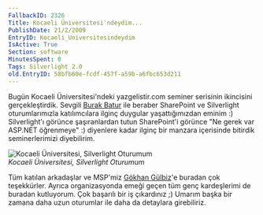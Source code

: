 ```yaml
---
FallbackID: 2326
Title: Kocaeli Üniversitesi'ndeydim...
PublishDate: 21/2/2009
EntryID: Kocaeli_Universitesindeydim
IsActive: True
Section: software
MinutesSpent: 0
Tags: Silverlight 2.0
old.EntryID: 58bfb60e-fcdf-457f-a59b-a6fbc653d211
---
```

Bugün Kocaeli Üniversitesi'ndeki yazgelistir.com seminer serisinin
ikincisini gerçekleştirdik. Sevgili [Burak
Batur](http://burakbatur.blogspot.com/) ile beraber SharePoint ve
Silverlight oturumlarımızla katılımcılara ilginç duygular
yaşattığımızdan eminim :) Silverlight'ı görünce şaşıranlardan tutun
SharePoint'i görünce "Ne gerek var ASP.NET öğrenmeye" :) diyenlere kadar
ilginç bir manzara içerisinde bitirdik seminerlerimizi diyebilirim.

![Kocaeli Üniversitesi, Silverlight
Oturumum](http://cdn.daron.yondem.com/assets/2326/20022009_1.jpg)\
*Kocaeli Üniversitesi, Silverlight Oturumum*

Tüm katılan arkadaşlar ve MSP'miz [Gökhan
Gülbiz](http://ggulbiz.blogspot.com/)'e buradan çok teşekkürler. Ayrıca
organizasyonda emeği geçen tüm genç kardeşlerimi de buradan kutluyorum.
Çok başarılı bir iş çıkardınız ;) Umarım başka bir zamana daha uzun
oturumlar ile daha da detaylara girebiliriz.


